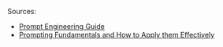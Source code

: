 Sources:

- [Prompt Engineering Guide](https://learnprompting.org/docs/introduction)
- [Prompting Fundamentals and How to Apply them Effectively](https://eugeneyan.com/writing/prompting/)
